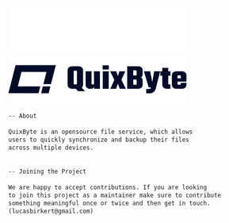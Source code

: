 ![QuixByte](./quixbyte_full_light.svg#gh-dark-mode-only)![QuixByte](./quixbyte_full.svg#gh-light-mode-only)

```
-- About

QuixByte is an opensource file service, which allows
users to quickly synchronize and backup their files
across multiple devices.


-- Joining the Project

We are happy to accept contributions. If you are looking
to join this project as a maintainer make sure to contribute
something meaningful once or twice and then get in touch.
(lucasbirkert@gmail.com)
```
